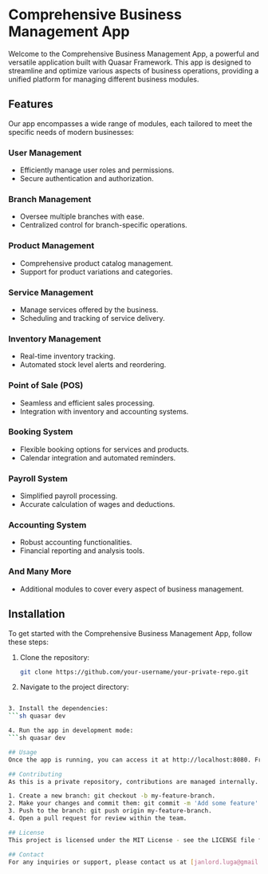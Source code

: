 # Comprehensive Business Management App

Welcome to the Comprehensive Business Management App, a powerful and versatile application built with Quasar Framework. This app is designed to streamline and optimize various aspects of business operations, providing a unified platform for managing different business modules.

## Features

Our app encompasses a wide range of modules, each tailored to meet the specific needs of modern businesses:

### User Management

- Efficiently manage user roles and permissions.
- Secure authentication and authorization.

### Branch Management

- Oversee multiple branches with ease.
- Centralized control for branch-specific operations.

### Product Management

- Comprehensive product catalog management.
- Support for product variations and categories.

### Service Management

- Manage services offered by the business.
- Scheduling and tracking of service delivery.

### Inventory Management

- Real-time inventory tracking.
- Automated stock level alerts and reordering.

### Point of Sale (POS)

- Seamless and efficient sales processing.
- Integration with inventory and accounting systems.

### Booking System

- Flexible booking options for services and products.
- Calendar integration and automated reminders.

### Payroll System

- Simplified payroll processing.
- Accurate calculation of wages and deductions.

### Accounting System

- Robust accounting functionalities.
- Financial reporting and analysis tools.

### And Many More

- Additional modules to cover every aspect of business management.

## Installation

To get started with the Comprehensive Business Management App, follow these steps:

1. Clone the repository:

   ```sh
   git clone https://github.com/your-username/your-private-repo.git

   ```

2. Navigate to the project directory:

````sh cd your-private-repo

3. Install the dependencies:
```sh quasar dev

4. Run the app in development mode:
```sh quasar dev

## Usage
Once the app is running, you can access it at http://localhost:8080. From here, you can explore and utilize the various modules to manage your business effectively.

## Contributing
As this is a private repository, contributions are managed internally. If you are a team member with access, please follow these steps:

1. Create a new branch: git checkout -b my-feature-branch.
2. Make your changes and commit them: git commit -m 'Add some feature'.
3. Push to the branch: git push origin my-feature-branch.
4. Open a pull request for review within the team.

## License
This project is licensed under the MIT License - see the LICENSE file for details.

## Contact
For any inquiries or support, please contact us at [janlord.luga@gmail.com].
````
